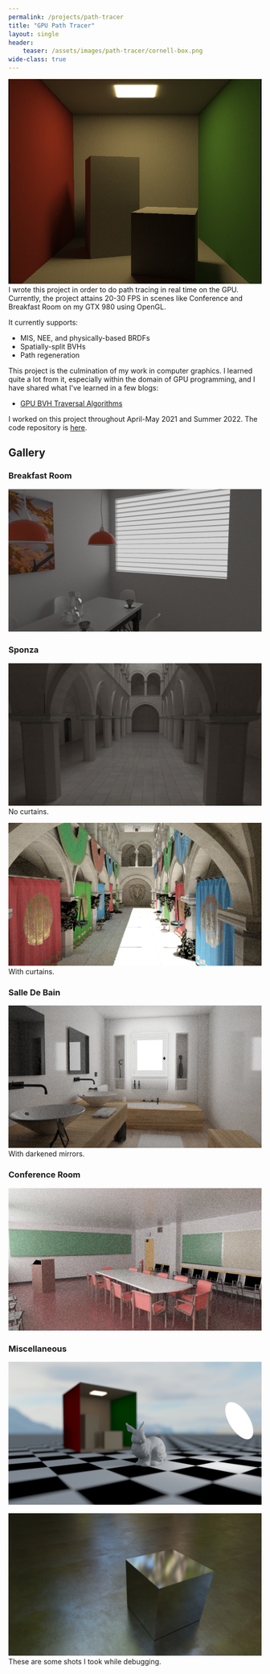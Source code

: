 ```yaml
---
permalink: /projects/path-tracer
title: "GPU Path Tracer"
layout: single
header:
    teaser: /assets/images/path-tracer/cornell-box.png
wide-class: true
---
```


![Cornell Box](/assets/images/path-tracer/cornell-box.png)
I wrote this project in order to do path tracing in real time on the GPU. Currently, the project attains 20-30 FPS in scenes like Conference and Breakfast Room on my GTX 980 using OpenGL. 

It currently supports:
- MIS, NEE, and physically-based BRDFs
- Spatially-split BVHs
- Path regeneration

This project is the culmination of my work in computer graphics. I learned quite a lot from it, especially within the domain of GPU programming, and I have shared what I've learned in a few blogs:
- [GPU BVH Traversal Algorithms](/blogs/gpu-bvh-traversal-algorithms)

I worked on this project throughout April-May 2021 and Summer 2022. The code repository is [here](https://github.com/saada2006/GPUPathTracer). 

## Gallery 

### Breakfast Room
![](/assets/images/path-tracer/breakfast2.png)

### Sponza
![](/assets/images/path-tracer/gray-sponza.png)
No curtains.

![](/assets/images/path-tracer/sponza.png)
With curtains.

### Salle De Bain
![](/assets/images/path-tracer/bathroom.png)
With darkened mirrors.

### Conference Room
![](/assets/images/path-tracer/conference.png)

### Miscellaneous

![](/assets/images/path-tracer/cubemap-dof.png)

![](/assets/images/path-tracer/cube.png)
These are some shots I took while debugging.





